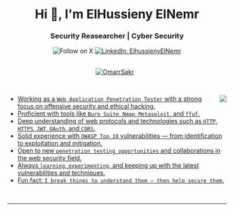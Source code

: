 <h1 align="center">Hi 👋, I'm ElHussieny ElNemr </h1>
<div class="markdown-heading" dir="auto"><h3 align="center" class="heading-element" dir="auto">Security Reasearcher | Cyber Security</h3>


  
<path d="m7.775 3.275 1.25-1.25a3.5 3.5 0 1 1 4.95 4.95l-2.5 2.5a3.5 3.5 0 0 1-4.95 0 .751.751 0 0 1 .018-1.042.751.751 0 0 1 1.042-.018 1.998 1.998 0 0 0 2.83 0l2.5-2.5a2.002 2.002 0 0 0-2.83-2.83l-1.25 1.25a.751.751 0 0 1-1.042-.018.751.751 0 0 1-.018-1.042Zm-4.69 9.64a1.998 1.998 0 0 0 2.83 0l1.25-1.25a.751.751 0 0 1 1.042.018.751.751 0 0 1 .018 1.042l-1.25 1.25a3.5 3.5 0 1 1-4.95-4.95l2.5-2.5a3.5 3.5 0 0 1 4.95 0 .751.751 0 0 1-.018 1.042.751.751 0 0 1-1.042.018 1.998 1.998 0 0 0-2.83 0l-2.5 2.5a1.998 1.998 0 0 0 0 2.83Z"></path></svg></a></div>
<div align="center"
   <a href="https://x.com/x0tiger" target="_blank" rel="noopener noreferrer">
  <img src="https://img.shields.io/twitter/follow/Elhussieny Elnemr?style=social&background=000000" alt="Follow on X" style="max-width: 100%; height: auto;"></a>

<a href="https://www.linkedin.com/in/x0tiger" target="_blank" rel="noopener noreferrer">
  <img src="https://img.shields.io/badge/-ElhussienyElnemr-blue?style=flat-square&logo=Linkedin&logoColor=white&link=https://www.linkedin.com/in/x0tiger" alt="LinkedIn: ElhussienyElNemr" style="max-width: 100%; height: auto;"></a>

</div>
<br>
<p align="center" dir="auto">
    <a target="_blank" rel="noopener noreferrer nofollow" 
        href="https://komarev.com/ghpvc/?username=x0tiger&label=Profile%20views&color=0e75b6&style=flat">
        <img src="https://komarev.com/ghpvc/?username=x0tiger&label=Profile%20views&color=0e75b6&style=flat" 
            alt="OmarrSakr" 
            data-canonical-src="https://komarev.com/ghpvc/?username=OmarrSakr&label=Profile%20views&color=0e75b6&style=flat" 
            style="max-width: 100%; margin-right: 10px;"></a>
</p>
<br>
<p dir="auto"><animated-image data-catalyst="" style="float: right;"><a target="_blank" rel="noopener noreferrer nofollow" href="https://user-images.githubusercontent.com/63050133/156676671-d5b2e362-97d4-4404-9447-dd71ddfea82f.gif" data-target="animated-image.originalLink"><img align="right" src="https://user-images.githubusercontent.com/63050133/156676671-d5b2e362-97d4-4404-9447-dd71ddfea82f.gif" style="max-width: 100%; display: inline-block;" data-target="animated-image.originalImage"></a>
      <span class="AnimatedImagePlayer" data-target="animated-image.player" hidden="">
        <a data-target="animated-image.replacedLink" class="AnimatedImagePlayer-images" href="https://user-images.githubusercontent.com/63050133/156676671-d5b2e362-97d4-4404-9447-dd71ddfea82f.gif" target="_blank">
          
    
<ul dir="auto">
  <li>Working as a <code>Web Application Penetration Tester</code> with a strong focus on offensive security and ethical hacking.</li>
  <li>Proficient with tools like <code>Burp Suite</code>, <code>Nmap</code>, <code>Metasploit</code>, and <code>ffuf</code>.</li>
  <li>Deep understanding of web protocols and technologies such as <code>HTTP</code>, <code>HTTPS</code>, <code>JWT</code>, <code>OAuth</code>, and <code>CORS</code>.</li>
  <li>Solid experience with <code>OWASP Top 10</code> vulnerabilities — from identification to exploitation and mitigation.</li>
  <li>Open to new <code>penetration testing opportunities</code> and collaborations in the web security field.</li>
  <li>Always <code>learning</code>, <code>experimenting</code>, and keeping up with the latest vulnerabilities and techniques.</li>
  <li>Fun fact: <code>I break things to understand them – then help secure them</code>.</li>
</ul>


<br>
<div class="markdown-heading" dir="auto">

---

 

